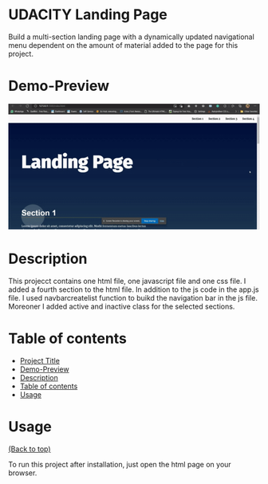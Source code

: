 <!-- Add banner here -->

# UDACITY Landing Page

Build a multi-section landing page with a dynamically updated navigational menu dependent on the amount of material added to the page for this project.

# Demo-Preview

![Random GIF](https://github.com/toqaayman/UDACITY-LandingPage/blob/master/images/Demo.gif)

# Description

This projecct contains one html file, one javascript file and one css file. I added a fourth section to the html file. In addition to the js code in the app.js file. I used navbarcreatelist function to buikd the navigation bar in the js file. Moreoner I added active and inactive class for the selected sections.

# Table of contents

- [Project Title](#project-title)
- [Demo-Preview](#demo-preview)
- [Description](#Description)
- [Table of contents](#table-of-contents)
- [Usage](#usage)


# Usage
[(Back to top)](#table-of-contents)

To run this project after installation, just open the html page on your browser.

